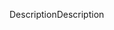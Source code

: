 <span data-ttu-id="36a28-101">Description</span><span class="sxs-lookup"><span data-stu-id="36a28-101">Description</span></span>
